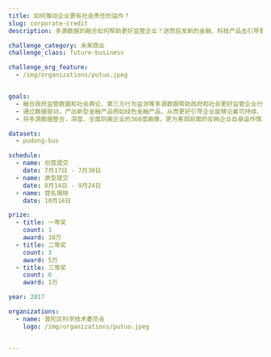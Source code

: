 ```yaml
---
title: 如何推动企业更有社会责任的运作？
slug: corporate-credit
description: 多源数据的融合如何帮助更好监管企业？进而启发新的金融、科技产品去引导更有社会责任的企业行为？

challenge_category: 未来商业
challenge_class: future-business

challenge_org_feature: 
  - /img/organizations/putuo.jpeg


goals:
  - 融合政府监管数据和社会舆论、第三方行为监测等多源数据帮助政府和社会更好监管企业行为
  - 通过数据驱动，产出新型金融产品例如绿色金融产品，从而更好引导企业能够沿着可持续、有社会责任的路线开展商业行为
  - 将多源数据整合，深度、全面刻画企业的360度画像，更为客观前面的反映企业自身运作情况，帮助企业主更好认知企业行为

datasets:
  - pudong-bus

schedule:
  - name: 创意提交
    date: 7月17日 - 7月30日
  - name: 原型提交
    date: 8月14日 - 9月24日
  - name: 提名揭晓
    date: 10月16日

prize: 
  - title: 一等奖
    count: 1
    award: 10万
  - title: 二等奖
    count: 3
    award: 5万
  - title: 三等奖
    count: 6
    award: 1万

year: 2017

organizations:
  - name: 普陀区科学技术委员会
    logo: /img/organizations/putuo.jpeg


---
```

